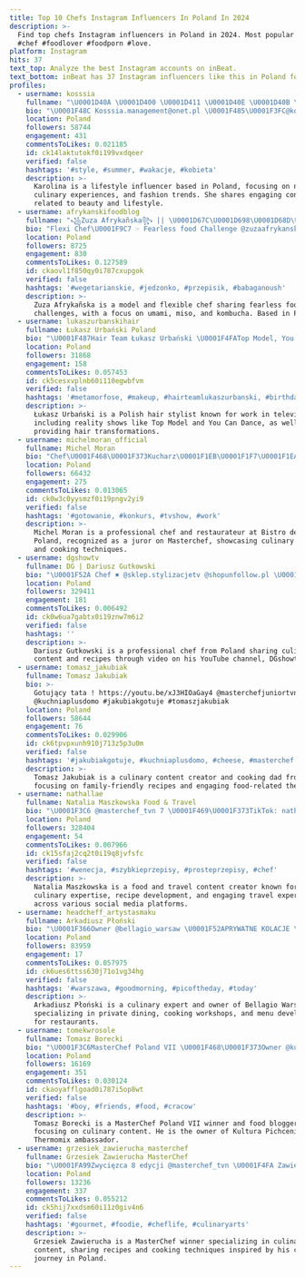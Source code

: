 ```yaml
---
title: Top 10 Chefs Instagram Influencers In Poland In 2024
description: >-
  Find top chefs Instagram influencers in Poland in 2024. Most popular hashtags:
  #chef #foodlover #foodporn #love.
platform: Instagram
hits: 37
text_top: Analyze the best Instagram accounts on inBeat.
text_bottom: inBeat has 37 Instagram influencers like this in Poland for you to contact.
profiles:
  - username: kosssia
    fullname: "\U0001D40A \U0001D400 \U0001D411 \U0001D40E \U0001D40B \U0001D408 \U0001D40D \U0001D400♡"
    bio: "\U0001F48C Kosssia.management@onet.pl \U0001F485\U0001F3FC@kosssia_nails \U0001F48D@chef_mr.beard"
    location: Poland
    followers: 58744
    engagement: 431
    commentsToLikes: 0.021185
    id: ck14laktutokf0i199vxdqeer
    verified: false
    hashtags: '#style, #summer, #wakacje, #kobieta'
    description: >-
      Karolina is a lifestyle influencer based in Poland, focusing on nail art,
      culinary experiences, and fashion trends. She shares engaging content
      related to beauty and lifestyle.
  - username: afrykanskifoodblog
    fullname: "꧁Zuza Afrykañska꧂ || \U0001D67C\U0001D698\U0001D68D\U0001D68E\U0001D695\U0001D694\U0001D68A"
    bio: "Flexi Chef\U0001F9C7 ☞ Fearless food Challenge @zuzaafrykanska\U0001F1F5\U0001F1F1|| Psychology\U0001F1EC\U0001F1E7\U0001F469\U0001F3FC‍\U0001F393 Umami+Miso+Kombucha\U0001F496 ☞︎afrykanskifoodblog@gmail.com☜︎ \U0001F447\U0001F3FCEBOOK || Podcast\U0001F447\U0001F3FC"
    location: Poland
    followers: 8725
    engagement: 830
    commentsToLikes: 0.127589
    id: ckaovl1f850qy0i787cxupgok
    verified: false
    hashtags: '#wegetarianskie, #jedzonko, #przepisik, #babaganoush'
    description: >-
      Zuza Afrykañska is a model and flexible chef sharing fearless food
      challenges, with a focus on umami, miso, and kombucha. Based in Poland.
  - username: lukaszurbanskihair
    fullname: Łukasz Urbański Poland
    bio: "\U0001F487Hair Team Łukasz Urbański \U0001F4FATop Model, You Can Dance, Master Chef \U0001F3ACMam Talent i in. \U0001F4C6+48 500 044 303 ul. Krzyżówki 1B, Warsaw, Poland 03-193"
    location: Poland
    followers: 31868
    engagement: 158
    commentsToLikes: 0.057453
    id: ck5cesxvplnb60i110egwbfvm
    verified: false
    hashtags: '#metamorfose, #makeup, #hairteamlukaszurbanski, #birthdaywishes'
    description: >-
      Łukasz Urbański is a Polish hair stylist known for work in television,
      including reality shows like Top Model and You Can Dance, as well as
      providing hair transformations.
  - username: michelmoran_official
    fullname: Michel Moran
    bio: "Chef\U0001F468‍\U0001F373Kucharz\U0001F1EB\U0001F1F7\U0001F1EA\U0001F1F8 Restaurator w Bistro de Paris\U0001F99E Juror w Masterchef @tvn.pl @discoverychannelpolska@discovery"
    location: Poland
    followers: 66432
    engagement: 275
    commentsToLikes: 0.013065
    id: ck0w3c0yysmzf0i19pngv2yi9
    verified: false
    hashtags: '#gotowanie, #konkurs, #tvshow, #work'
    description: >-
      Michel Moran is a professional chef and restaurateur at Bistro de Paris in
      Poland, recognized as a juror on Masterchef, showcasing culinary expertise
      and cooking techniques.
  - username: dgshowtv
    fullname: DG | Dariusz Gutkowski
    bio: "\U0001F52A Chef ✖️ @sklep.stylizacjetv @shopunfollow.pl \U0001F3A5 YT: DGshowtv \U0001F4B2dgshowtv@hotmail.com"
    location: Poland
    followers: 329411
    engagement: 181
    commentsToLikes: 0.006492
    id: ck0w6ua7gabtx0i19znw7m6i2
    verified: false
    hashtags: ''
    description: >-
      Dariusz Gutkowski is a professional chef from Poland sharing culinary
      content and recipes through video on his YouTube channel, DGshowtv.
  - username: tomasz_jakubiak
    fullname: Tomasz Jakubiak
    bio: >-
      Gotujący tata ! https://youtu.be/xJ3HIOaGay4 @masterchefjuniortvn
      @kuchniaplusdomo #jakubiakgotuje #tomaszjakubiak
    location: Poland
    followers: 58644
    engagement: 76
    commentsToLikes: 0.029906
    id: ck6tpvpxunh910j713z5p3u0m
    verified: false
    hashtags: '#jakubiakgotuje, #kuchniaplusdomo, #cheese, #masterchef'
    description: >-
      Tomasz Jakubiak is a culinary content creator and cooking dad from Poland,
      focusing on family-friendly recipes and engaging food-related themes.
  - username: nathallae
    fullname: Natalia Maszkowska Food & Travel
    bio: "\U0001F3C6 @masterchef_tvn 7 \U0001F469‍\U0001F373TikTok: nathallae (+945.000) \U0001FAF6FB (+1 mln ) #39 \U0001F30D \U0001F3A5YT (+65.000) ✉️ e-mail: kontakt@nathallae.pl autorka książki i e-booków ⤵️"
    location: Poland
    followers: 328404
    engagement: 54
    commentsToLikes: 0.007966
    id: ck15sfaj2cq2t0i19q8jvfsfc
    verified: false
    hashtags: '#wenecja, #szybkieprzepisy, #prosteprzepisy, #chef'
    description: >-
      Natalia Maszkowska is a food and travel content creator known for her
      culinary expertise, recipe development, and engaging travel experiences
      across various social media platforms.
  - username: headcheff_artystasmaku
    fullname: Arkadiusz Płoński
    bio: "\U0001F366Owner @bellagio_warsaw \U0001F52APRYWATNE KOLACJE \U0001F52AWARSZTATY KULINARNE \U0001F52AAUTOR PRZEPISÓW KULINARNYCH \U0001F52ASTWORZĘ MENU DO TWOJEJ RESTAURACJI - >\U0001F4E9 \U0001F48D @_diankkav_"
    location: Poland
    followers: 83959
    engagement: 17
    commentsToLikes: 0.057975
    id: ck6ues6ttss630j71o1vg34hg
    verified: false
    hashtags: '#warszawa, #goodmorning, #picoftheday, #today'
    description: >-
      Arkadiusz Płoński is a culinary expert and owner of Bellagio Warsaw,
      specializing in private dining, cooking workshops, and menu development
      for restaurants.
  - username: tomekwrosole
    fullname: Tomasz Borecki
    bio: "\U0001F3C6MasterChef Poland VII \U0001F468‍\U0001F373Owner @kultura_pichcenia \U0001F374Ambasador @thermomixpl \U0001F4E9Kontakt/współpraca: tomekwrosole@wp.pl \U0001F951\U0001F95E\U0001F372\U0001F373 Food Blogger"
    location: Poland
    followers: 16169
    engagement: 351
    commentsToLikes: 0.030124
    id: ckaoyafflgoad0i787i5op8wt
    verified: false
    hashtags: '#boy, #friends, #food, #cracow'
    description: >-
      Tomasz Borecki is a MasterChef Poland VII winner and food blogger,
      focusing on culinary content. He is the owner of Kultura Pichcenia and a
      Thermomix ambassador.
  - username: grzesiek_zawierucha_masterchef
    fullname: Grzesiek Zawierucha MasterChef
    bio: "\U0001FA99Zwycięzca 8 edycji @masterchef_tvn \U0001F4FA Zawieruchy przepis na kino \U0001F4DA Zawierucha w kuchni \U0001F4DEOlga Kraszewska 507 693 052 \U0001F4E7agent@zawieruchawkuchni.pl"
    location: Poland
    followers: 13236
    engagement: 337
    commentsToLikes: 0.055212
    id: ck5hij7xxdsm60i11z0giv4n6
    verified: false
    hashtags: '#gourmet, #foodie, #cheflife, #culinaryarts'
    description: >-
      Grzesiek Zawierucha is a MasterChef winner specializing in culinary
      content, sharing recipes and cooking techniques inspired by his culinary
      journey in Poland.
---
```


